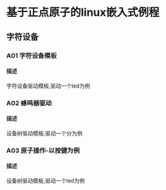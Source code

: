 # 基于正点原子的linux嵌入式例程
## 字符设备
### A01 字符设备模板
#### 描述
字符设备驱动模板,驱动一个led为例
### A02 蜂鸣器驱动
#### 描述
设备树驱动模板,驱动一个分为例
### A03 原子操作-以按键为例
#### 描述
设备树驱动模板,驱动一个led为例

